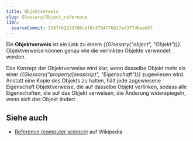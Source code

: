 ```yaml
---
title: Objektverweis
slug: Glossary/Object_reference
l10n:
  sourceCommit: 2547f622337d6cbf8c3794776b17ed377d6aad57
---
```


Ein **Objektverweis** ist ein Link zu einem _{{Glossary("object", "Objekt")}}_. Objektverweise können genau wie die verlinkten Objekte verwendet werden.

Das Konzept der Objektverweise wird klar, wenn dasselbe Objekt mehr als einer _{{Glossary("property/javascript", "Eigenschaft")}}_ zugewiesen wird. Anstatt eine Kopie des Objekts zu halten, hält jede zugewiesene Eigenschaft Objektverweise, die auf dasselbe Objekt verlinken, sodass alle Eigenschaften, die auf das Objekt verweisen, die Änderung widerspiegeln, wenn sich das Objekt ändert.

## Siehe auch

- [Reference (computer science)](<https://en.wikipedia.org/wiki/Reference_(computer_science)>) auf Wikipedia
